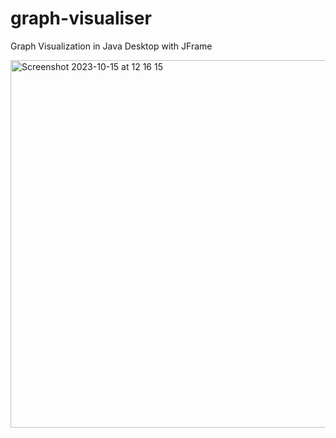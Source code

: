 # graph-visualiser
Graph Visualization in Java Desktop with JFrame


<img width="588" alt="Screenshot 2023-10-15 at 12 16 15" src="https://github.com/rhcu/graph-visualiser/assets/24638220/4e98d0e0-a7f7-4caf-b233-d77f844440bd">
